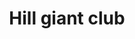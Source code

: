---
layout: item
title: Hill giant club
item-id: 20756
datatable: true
id: 20756
name: "Hill giant club"
monsters:
  - id: 7416
    name: "Obor"
    combat_level: 106
    wiki_url: "https://oldschool.runescape.wiki/w/Obor"
    drops:
      - quantity: "1"
        noted: false
        rarity: 0.00847457627118644
    image: "https://oldschool.runescape.wiki/images/8/88/Obor.png?8ec21"
---